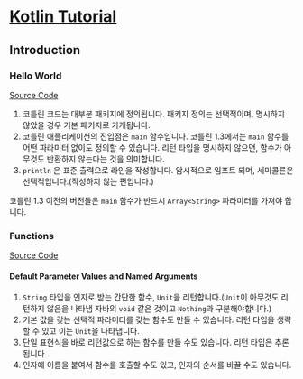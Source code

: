 # [Kotlin Tutorial](https://play.kotlinlang.org/byExample/overview)

## Introduction

### Hello World

[Source Code](introduction/helloworld/main.kt)

1. 코틀린 코드는 대부분 패키지에 정의됩니다. 패키지 정의는 선택적이며, 명시하지 않았을 경우 기본 패키지로 가게됩니다.
2. 코틀린 애플리케이션의 진입점은 `main` 함수입니다. 코틀린 1.3에서는 `main` 함수를 어떤 파라미터 없이도 정의할 수 있습니다. 리턴 타입을 명시하지 않으면, 함수가 아무것도 반환하지 않는다는 것을 의미합니다.
3. `println` 은 표준 출력으로 라인을 작성합니다. 암시적으로 임포트 되며, 세미콜론은 선택적입니다.(작성하지 않는 편입니다.)

코틀린 1.3 이전의 버전들은 `main` 함수가 반드시 `Array<String>` 파라미터를 가져야 합니다.

### Functions

[Source Code](introduction/)

#### Default Parameter Values and Named Arguments

1. `String` 타입을 인자로 받는 간단한 함수, `Unit`을 리턴합니다.(`Unit`이 아무것도 리턴하지 않음을 나타냄 자바의 `void` 같은 것이고 `Nothing`과 구분해야합니다.)
2. 기본 값을 갖는 선택적 파라미터를 갖는 함수도 만들 수 있습니다. 리턴 타입을 생략할 수 있고 이는 `Unit`을 나타냅니다.
3. 단일 표현식을 바로 리턴값으로 하는 함수를 만들 수도 있습니다. 리턴 타입은 추론됩니다.
4. 인자에 이름을 붙여서 함수를 호출할 수도 있고, 인자의 순서를 바꿀 수도 있습니다.
